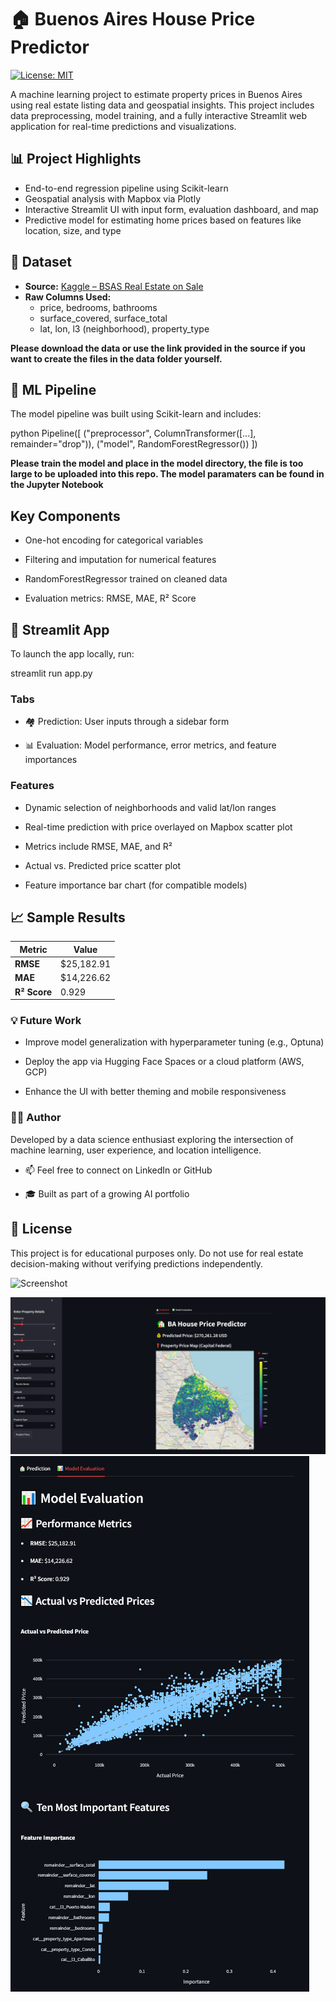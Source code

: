 # 🏠 Buenos Aires House Price Predictor

[![License: MIT](https://img.shields.io/badge/License-MIT-yellow.svg)](LICENSE)

A machine learning project to estimate property prices in Buenos Aires using real estate listing data and geospatial insights. This project includes data preprocessing, model training, and a fully interactive Streamlit web application for real-time predictions and visualizations.

## 📊 Project Highlights

- End-to-end regression pipeline using Scikit-learn  
- Geospatial analysis with Mapbox via Plotly  
- Interactive Streamlit UI with input form, evaluation dashboard, and map  
- Predictive model for estimating home prices based on features like location, size, and type  

## 📁 Dataset

- **Source:** [Kaggle – BSAS Real Estate on Sale](https://www.kaggle.com/datasets/alejandromendivil/bsas-realstate-on-sale/data)
- **Raw Columns Used:**
  - price, bedrooms, bathrooms  
  - surface_covered, surface_total  
  - lat, lon, l3 (neighborhood), property_type  

**Please download the data or use the link provided in the source if you want to create the files in the data folder yourself.** 

## 🧠 ML Pipeline

The model pipeline was built using Scikit-learn and includes:

python
Pipeline([
    ("preprocessor", ColumnTransformer([...], remainder="drop")),
    ("model", RandomForestRegressor())
])

**Please train the model and place in the model directory, the file is too large to be uploaded into this repo. The model paramaters can be found in the Jupyter Notebook**

## Key Components
  * One-hot encoding for categorical variables

  * Filtering and imputation for numerical features

  * RandomForestRegressor trained on cleaned data

  * Evaluation metrics: RMSE, MAE, R² Score

## 🚀 Streamlit App

To launch the app locally, run:

streamlit run app.py

### Tabs

  * 🏘 Prediction: User inputs through a sidebar form

  * 📊 Evaluation: Model performance, error metrics, and feature importances

### Features

  * Dynamic selection of neighborhoods and valid lat/lon ranges

  * Real-time prediction with price overlayed on Mapbox scatter plot

  * Metrics include RMSE, MAE, and R²

  * Actual vs. Predicted price scatter plot

  * Feature importance bar chart (for compatible models)

## 📈 Sample Results

| Metric       | Value       |
| ------------ | ----------- |
| **RMSE**     | \$25,182.91 |
| **MAE**      | \$14,226.62 |
| **R² Score** | 0.929       |

### 💡 Future Work

  * Improve model generalization with hyperparameter tuning (e.g., Optuna)

  * Deploy the app via Hugging Face Spaces or a cloud platform (AWS, GCP)

  * Enhance the UI with better theming and mobile responsiveness

### 🧑‍💻 Author

Developed by a data science enthusiast exploring the intersection of machine learning, user experience, and location intelligence.

  * 📫 Feel free to connect on LinkedIn or GitHub

  * 🎓 Built as part of a growing AI portfolio

## 📜 License

This project is for educational purposes only. Do not use for real estate decision-making without verifying predictions independently.

![Screenshot](https://img.shields.io/badge/Screenshot-Streamlit_App-blue?logo=streamlit)

<img src='Streamlit_app_tab1.png' alt='Screenshot of Tab1 from the built Streamlit APP'>

<img src='Streamlit_app_tab2.png' alt='Screenshot of Tab2 from the built Streamlit APP'>